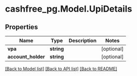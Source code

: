 # cashfree_pg.Model.UpiDetails

## Properties

Name | Type | Description | Notes
------------ | ------------- | ------------- | -------------
**vpa** | **string** |  | [optional] 
**account_holder** | **string** |  | [optional] 

[[Back to Model list]](../README.md#documentation-for-models) [[Back to API list]](../README.md#documentation-for-api-endpoints) [[Back to README]](../README.md)

